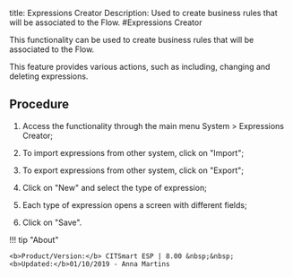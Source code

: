 title: Expressions Creator
Description: Used to create business rules that will be associated to the Flow.
#Expressions Creator


This functionality can be used to create business rules that will be associated
to the Flow.

This feature provides various actions, such as including, changing and deleting
expressions.

Procedure
-------------

1.  Access the functionality through the main menu System \> Expressions
    Creator;

2.  To import expressions from other system, click on "Import";

3.  To export expressions from other system, click on "Export";

4.  Click on "New" and select the type of expression;

5.  Each type of expression opens a screen with different fields;

6.  Click on "Save".

!!! tip "About"

    <b>Product/Version:</b> CITSmart ESP | 8.00 &nbsp;&nbsp;
    <b>Updated:</b>01/10/2019 - Anna Martins
